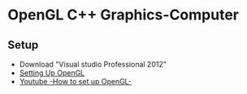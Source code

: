 # OpenGL C++ Graphics-Computer

## Setup
- Download "Visual studio Professional 2012"
- [Setting Up OpenGL](https://github.com/Haidar-Al-Sous/Graphics-Computer/blob/main/Setting%20Up%20OpenGL/Setting%20Up%20OpenGL.pdf)
- [Youtube -How to set up OpenGL-](https://www.youtube.com/watch?v=vcXj2D7Qf24)
